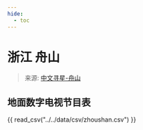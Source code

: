 ```yaml
---
hide:
  - toc
---
```


# 浙江 舟山

> 来源: [中文寻星-舟山](http://dtmb.saoing.com/zhoushan.htm)

## 地面数字电视节目表

{{ read_csv("../../data/csv/zhoushan.csv") }}
